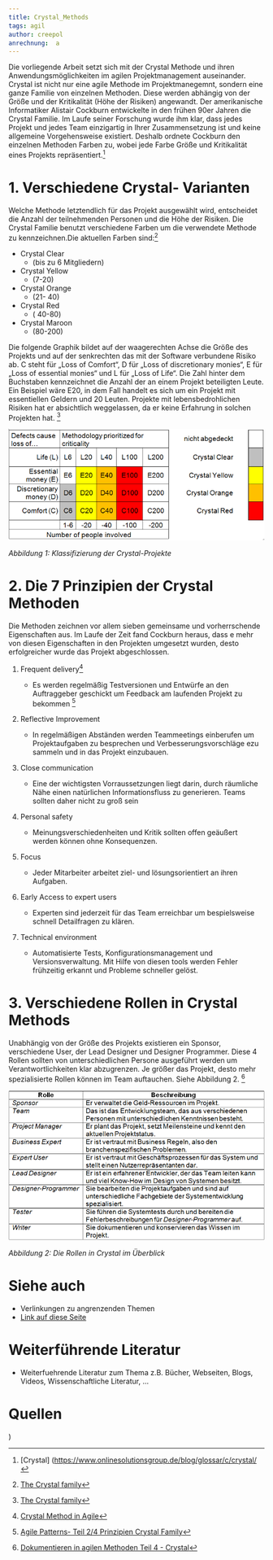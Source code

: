 ```yaml
---
title: Crystal_Methods
tags: agil 
author: creepol
anrechnung:  a
---
```


Die vorliegende Arbeit setzt sich mit der Crystal Methode und ihren Anwendungsmöglichkeiten im agilen Projektmanagement auseinander. Crystal ist nicht nur eine agile Methode im Projektmanegemnt, sondern eine ganze Familie von einzelnen Methoden. Diese werden abhängig von der Größe und der Kritikalität (Höhe der Risiken) angewandt. Der amerikanische Informatiker Alistair Cockburn entwickelte in den frühen 90er Jahren die Crystal Familie. Im Laufe seiner Forschung wurde ihm klar, dass jedes Projekt und jedes Team einzigartig in Ihrer Zusammensetzung ist und keine allgemeine Vorgehensweise existiert. Deshalb ordnete Cockburn den einzelnen Methoden Farben zu, wobei jede Farbe Größe und Kritikalität eines Projekts repräsentiert.[^1]


# 1. Verschiedene Crystal- Varianten 

Welche Methode letztendlich für das Projekt ausgewählt wird, entscheidet die Anzahl der teilnehmenden Personen und die Höhe der Risiken. Die Crystal Familie benutzt verschiedene Farben um die verwendete Methode zu kennzeichnen.Die aktuellen Farben sind:[^2]

* Crystal Clear 
  - (bis zu 6 Mitgliedern)
* Crystal Yellow 
  - (7-20)
* Crystal Orange 
  - (21- 40)
* Crystal Red 
  - ( 40-80)
* Crystal Maroon 
   - (80-200)

Die folgende Graphik bildet auf der waagerechten Achse die Größe des Projekts und auf der senkrechten das mit der Software verbundene Risiko ab. C steht für „Loss of Comfort“, D für „Loss of discretionary monies“, E für „Loss of essential monies“ und L für „Loss of Life“. Die Zahl hinter dem Buchstaben kennzeichnet die Anzahl der an einem Projekt beteiligten Leute. 
Ein Beispiel wäre E20, in dem Fall handelt es sich um ein Projekt mit essentiellen Geldern und 20 Leuten. 
Projekte mit lebensbedrohlichen Risiken hat er absichtlich weggelassen, da er keine Erfahrung in solchen Projekten hat. [^2]

 ![Beispielabbildung](Crystal_Methods/CrystalMethods.png)



*Abbildung 1:* *Klassifizierung der Crystal-Projekte*

# 2. Die 7 Prinzipien der Crystal Methoden

Die Methoden zeichnen vor allem sieben gemeinsame und vorherrschende Eigenschaften aus. Im Laufe der Zeit fand Cockburn heraus, dass e mehr von diesen Eigenschaften in den Projekten umgesetzt wurden, desto erfolgreicher wurde das Projekt abgeschlossen.

1. Frequent delivery[^4]

	- Es werden regelmäßig Testversionen und Entwürfe an den Auftraggeber geschickt um 			Feedback am laufenden Projekt zu bekommen [^3]


2. Reflective Improvement

   -	In regelmäßigen Abständen werden Teammeetings einberufen um Projektaufgaben zu 			besprechen und Verbesserungsvorschläge ezu sammeln und in das Projekt einzubauen.
  

3. Close communication
	
    - Eine der wichtigsten Vorraussetzungen liegt darin, durch räumliche Nähe einen natürlichen 		Informationsfluss zu generieren. Teams sollten daher nicht zu groß sein


4. Personal safety
	
	  - Meinungsverschiedenheiten und Kritik sollten offen geäußert werden können ohne 			Konsequenzen. 


5. Focus

	  - Jeder Mitarbeiter arbeitet ziel- und lösungsorientiert an ihren Aufgaben.

	
6. Early Access to expert users
	
	  - Experten sind jederzeit für das Team erreichbar um bespielsweise schnell Detailfragen zu 		klären.


7. Technical environment
	 - Automatisierte Tests, Konfigurationsmanagement und Versionsverwaltung. Mit Hilfe von diesen tools werden Fehler frühzeitig erkannt und Probleme schneller gelöst.


# 3. Verschiedene Rollen in Crystal Methods

Unabhängig von der Größe des Projekts existieren ein Sponsor, verschiedene User, der Lead Designer und Designer Programmer. Diese 4 Rollen sollten von unterschiedlichen Persone ausgeführt werden um Verantwortlichkeiten klar abzugrenzen. Je größer das Projekt, desto mehr spezialisierte Rollen können im Team auftauchen. Siehe Abbildung 2. [^5]

![Beispielabbildung](Crystal_Methods/Projektrollen.png)

*Abbildung 2:* *Die Rollen in Crystal im Überblick*




# Siehe auch

* Verlinkungen zu angrenzenden Themen
* [Link auf diese Seite](Crystal_Methods.md)

# Weiterführende Literatur

* Weiterfuehrende Literatur zum Thema z.B. Bücher, Webseiten, Blogs, Videos, Wissenschaftliche Literatur, ...

# Quellen

[^1]: [Crystal] (https://www.onlinesolutionsgroup.de/blog/glossar/c/crystal/

)
[^2]: [The Crystal family](https://files.ifi.uzh.ch/rerg/amadeus/teaching/seminars/seminar_ws0304/04_05_Hollenstein_Rutz_Crystal_Ausarbeitung.pdf)
[^3]: [Agile Patterns- Teil 2/4 Prinzipien Crystal Family](http://www.anecon.com/blog/agile-patterns-teil-2-prinzipien-crystal-family/
)
[^4]: [Crystal Method in Agile](https://www.toolsqa.com/agile/crystal-method/)
[^5]: [Dokumentieren in agilen Methoden Teil 4 - Crystal](https://blog.sophist.de/2013/11/13/dokumentieren-in-agilen-methoden-teil-4-crystal/
)

